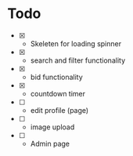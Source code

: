 # Todo

- [x] - Skeleten for loading spinner
- [x] - search and filter functionality
- [x] - bid functionality
- [x] - countdown timer
- [ ] - edit profile (page)
- [ ] - image upload
- [ ] - Admin page
